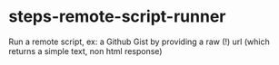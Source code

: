 steps-remote-script-runner
==========================

Run a remote script, ex: a Github Gist by providing a raw (!) url (which returns a simple text, non html response)
